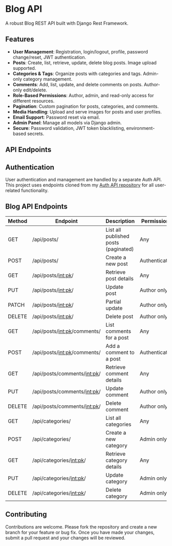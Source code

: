 # Blog API

A robust Blog REST API built with Django Rest Framework.

## Features

- **User Management**: Registration, login/logout, profile, password change/reset, JWT authentication.
- **Posts**: Create, list, retrieve, update, delete blog posts. Image upload supported.
- **Categories & Tags**: Organize posts with categories and tags. Admin-only category management.
- **Comments**: Add, list, update, and delete comments on posts. Author-only edit/delete.
- **Role-Based Permissions**: Author, admin, and read-only access for different resources.
- **Pagination**: Custom pagination for posts, categories, and comments.
- **Media Handling**: Upload and serve images for posts and user profiles.
- **Email Support**: Password reset via email.
- **Admin Panel**: Manage all models via Django admin.
- **Secure**: Password validation, JWT token blacklisting, environment-based secrets.

## API Endpoints

## Authentication

User authentication and management are handled by a separate Auth API. This project uses endpoints cloned from my [Auth API repository](https://github.com/abdallah-9a/drf-auth-api) for all user-related functionality.

## Blog API Endpoints

| Method | Endpoint                      | Description                          | Permissions   |
| ------ | ----------------------------- | ------------------------------------ | ------------- |
| GET    | /api/posts/                   | List all published posts (paginated) | Any           |
| POST   | /api/posts/                   | Create a new post                    | Authenticated |
| GET    | /api/posts/<int:pk>/          | Retrieve post details                | Any           |
| PUT    | /api/posts/<int:pk>/          | Update post                          | Author only   |
| PATCH  | /api/posts/<int:pk>/          | Partial update                       | Author only   |
| DELETE | /api/posts/<int:pk>/          | Delete post                          | Author only   |
| GET    | /api/posts/<int:pk>/comments/ | List comments for a post             | Any           |
| POST   | /api/posts/<int:pk>/comments/ | Add a comment to a post              | Authenticated |
| GET    | /api/posts/comments/<int:pk>/ | Retrieve comment details             | Any           |
| PUT    | /api/posts/comments/<int:pk>/ | Update comment                       | Author only   |
| DELETE | /api/posts/comments/<int:pk>/ | Delete comment                       | Author only   |
| GET    | /api/categories/              | List all categories                  | Any           |
| POST   | /api/categories/              | Create a new category                | Admin only    |
| GET    | /api/categories/<int:pk>/     | Retrieve category details            | Any           |
| PUT    | /api/categories/<int:pk>/     | Update category                      | Admin only    |
| DELETE | /api/categories/<int:pk>/     | Delete category                      | Admin only    |

## Contributing

Contributions are welcome. Please fork the repository and create a new branch for your feature or bug fix. Once you have made your changes, submit a pull request and your changes will be reviewed.
